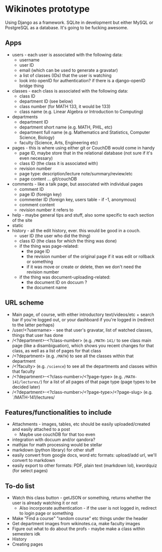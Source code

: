 Wikinotes prototype
==================

Using Django as a framework. SQLite in development but either MySQL or PostgreSQL as a database. It's going to be fucking awesome.

Apps
---------

*	users - each user is associated with the following data:
	*	username
	*	user ID
	*	email (which can be used to generate a gravatar)
	*	a list of classes (IDs) that the user is watching
	*	look into openID for authentication? if there is a django-openID bridge thing
*	classes - each class is associated with the following data:
	*	class ID
	*	department ID (see below)
	*	class number (for MATH 133, it would be 133)
	*	class name (e.g. Linear Algebra or Introduction to Computing)
*	departments
	*	department ID
	*	department short name (e.g. MATH, PHIL, etc)
	*	department full name (e.g. Mathematics and Statistics, Computer Science, Biology)
	*	faculty (Science, Arts, Engineering etc)
*	pages - this is where using either git or CouchDB would come in handy
	*	page ID, maybe store that in the relational database (not sure if it's even necessary)
	*	class ID (the class it is associated with)
	*	revision number
	*	page type: description/lecture note/summary/review/etc
	*	page content ... git/couchDB
*	comments - like a talk page, but associated with individual pages
	*	comment ID
	*	page ID (foreign key)
	*	commenter ID (foreign key, users table - if -1, anonymous)
	*	comment content
	*	revision number it refers to
*	help - maybe general tips and stuff, also some specific to each section of the site
*	static
*	history - all the edit history, ever. this would be good in a couch.
	*	user ID (the user who did the thing)
	*	class ID (the class for which the thing was done)
	*	if the thing was page-related:
		*	the page ID
		*	the revision number of the original page if it was edit or rollback or something
		*	if it was move or create or delete, then we don't need the revision number
	*	if the thing was document-uploading-related:
		*	the document ID on docuum ?
		*	the document name

URL scheme
----------

*	Main page, of course, with either introductory text/videos/etc + search bar if you're logged out, or your dashboard if you're logged in (redirect to the latter perhaps)
*	/user/<?username> - see that user's gravatar, list of watched classes, things that user has done
*	/<?department>-<?class-number> (e.g. `/MATH-141/` to see class main page (like a disambiguation), which shows you recent changes for that class, as well as a list of pages for that class
*	/<?department> (e.g. `/MATH`) to see all the classes within that department
*	/<?faculty> (e.g. `/science`) to see all the departments and classes within that faculty
*	/<?department>-<?class-number>/<?page-type> (e.g. `/MATH-141/lectures/`) for a list of all pages of that page type (page types to be decided later)
*	/<?department>-<?class-number>/<?page-type>/<?page-slug> (e.g. `/MATH-141/lectures/

Features/functionalities to include
-----------------------------------

*	Attachments - images, tables, etc should be easily uploaded/created and easily attached to a post
	*	Maybe use couchDB for that too even
*	integration with docuum and/or qandora?
*	mathjax for math processing would be stellar
*	markdown (python library) for other stuff
*	easily convert from google docs, word etc formats: upload/add url, we'll convert to markdown
*	easily export to other formats: PDF, plain text (markdown lol), kwordquiz (for select pages)

To-do list
----------

*	Watch this class button - getJSON or something, returns whether the user is already watching it or not
	*	Also incorporate authentication - if the user is not logged in, redirect to login page or something
*	Make "Find a course" "random course" etc things under the header
*	Get department images from wikinotes.ca, make faculty images
*	Figure out what to do about the profs - maybe make a class within semesters idk
*	History
*	Creating pages
